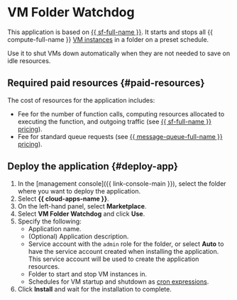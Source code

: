 # VM Folder Watchdog

This application is based on [{{ sf-full-name }}](../functions). It starts and stops all {{ compute-full-name }} [VM instances](../compute/concepts/vm.md) in a folder on a preset schedule.

Use it to shut VMs down automatically when they are not needed to save on idle resources.

## Required paid resources {#paid-resources}

The cost of resources for the application includes:
* Fee for the number of function calls, computing resources allocated to executing the function, and outgoing traffic (see [{{ sf-full-name }} pricing](../functions/pricing.md)).
* Fee for standard queue requests (see [{{ message-queue-full-name }} pricing](../message-queue/pricing.md)).

## Deploy the application {#deploy-app}

1. In the [management console]({{ link-console-main }}), select the folder where you want to deploy the application.
1. Select **{{ cloud-apps-name }}**.
1. On the left-hand panel, select **Marketplace**.
1. Select **VM Folder Watchdog** and click **Use**.
1. Specify the following:
   * Application name.
   * (Optional) Application description.
   * Service account with the `admin` role for the folder, or select **Auto** to have the service account created when installing the application. This service account will be used to create the application resources.
   * Folder to start and stop VM instances in.
   * Schedules for VM startup and shutdown as [cron expressions](../functions/concepts/trigger/timer.md#cron-expression).
1. Click **Install** and wait for the installation to complete.
